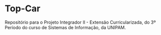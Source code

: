 # Top-Car
Repositório para o Projeto Integrador II - Extensão Curricularizada, do 3º Período do curso de Sistemas de Informação, da UNIPAM.
